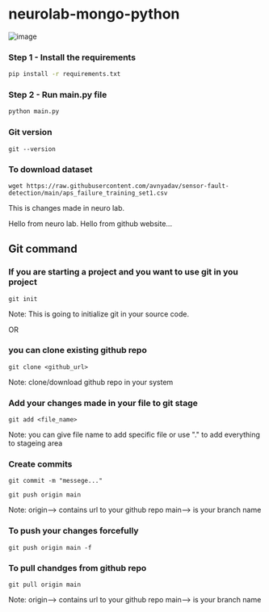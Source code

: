 # neurolab-mongo-python

![image](https://user-images.githubusercontent.com/57321948/196933065-4b16c235-f3b9-4391-9cfe-4affcec87c35.png)

### Step 1 - Install the requirements

```bash
pip install -r requirements.txt
```

### Step 2 - Run main.py file

```bash
python main.py
```


### Git version
```
git --version 
```

### To download dataset
```
wget https://raw.githubusercontent.com/avnyadav/sensor-fault-detection/main/aps_failure_training_set1.csv
```

This is changes made in neuro lab.

Hello from neuro lab.
Hello from github website...


## Git command
### If you are starting a project and you want to use git in you project
```
git init
```
Note: This is going to initialize git in your source code.

OR

### you can clone existing github repo
```
git clone <github_url>
```
Note: clone/download github repo in your system

### Add your changes made in your file to git stage
```
git add <file_name>
```
Note: you can give file name to add specific file or use "." to add everything to stageing area

### Create commits
```
git commit -m "messege..."
```

```
git push origin main
```
Note: origin--> contains url to your github repo
main--> is your branch name

### To push your changes forcefully
```
git push origin main -f
```


### To pull chandges from github repo
```
git pull origin main
```
Note: origin--> contains url to your github repo
main--> is your branch name